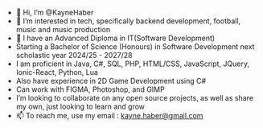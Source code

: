 - 👋 Hi, I’m @KayneHaber
- 👀 I’m interested in tech, specifically backend development, football, music and music production
- 🌱 I have an Advanced Diploma in IT(Software Development)
- Starting a Bachelor of Science (Honours) in Software Development next scholastic year 2024/25 - 2027/28
- I am proficient in Java, C#, SQL, PHP, HTML/CSS, JavaScript, JQuery, Ionic-React, Python, Lua
- Also have experience in 2D Game Development using C#
- Can work with FIGMA, Photoshop, and GIMP
- I’m looking to collaborate on any open source projects, as well as share my own, just looking to learn and grow
- 📫 To reach me, use my email : kayne.haber@gmail.com

<!---
KayneHaber/KayneHaber is a ✨ special ✨ repository because its `README.md` (this file) appears on your GitHub profile.
You can click the Preview link to take a look at your changes.
--->
